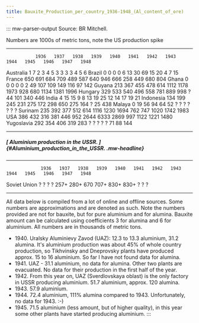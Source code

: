 ```yaml
---
title: Bauxite_Production_per_country_1936-1948_(Al_content_of_ore)
---
```


::: mw-parser-output
Source: BR Mitchell.

Numbers are 1000s of metric tons, note the US production spike

---

               1936   1937   1938   1939   1940   1941   1942   1943   1944   1945   1946   1947   1948

Australia 1 7 2 3 4 5 3 3 3 3 4 5 6
Brazil 0 0 0 0 6 13 30 69 15 20 4 7 15
France 650 691 684 709 489 587 640 946 666 258 449 680 804
Ghana 0 0 0 0 0 2 49 107 109 149 116 97 142
Guyana 213 367 455 478 614 1112 1178 1973 928 680 1134 1381 1996
Hungary 329 533 540 496 558 781 889 998 ? 44 101 340 446
India 4 15 15 9 8 13 19 25 12 14 17 19 21
Indonesia 134 199 245 231 275 172 298 650 275 164 ? 25 438
Malaya 0 19 56 94 64 52 ? ? ? ? ? ? ?
Surinam 235 392 377 512 614 1116 1230 1694 762 747 1020 1742 1983
USA 386 432 316 381 446 952 2644 6333 2869 997 1122 1221 1480
Yugoslavia 292 354 406 319 283 ? ? ? ? ? 71 88 144

---

##### [ Aluminium production in the USSR. ]{#Aluminium_production_in_the_USSR. .mw-headline}

---

                 1936   1937   1938   1939   1940   1941   1942   1943   1944   1945   1946   1947   1948

Soviet Union ? ? ? ? 257+ 280+ 670 707+ 830+ 830+ ? ? ?

---

All data below is compiled from a lot of online and offline sources.
Some numbers are approximations and are denoted as such. Note the
numbers provided are not for bauxite, but for pure aluminium and for
alumina. Bauxite amount can be calculated using coefficients 3 for
alumina and 6 for aluminium. All numbers are in thousands of metric
tons.

- 1940\. Uralsky Aluminievy Zavod (UAZ): 12.3 to 13.3 aluminium, 31.2
  alumina. It\'s aluminium production was about 45% of whole country
  production, so Tikhvinsky and Dneprovsky plants have produced
  approx. 15 to 16 aluminium. So far I have not found data for
  alumina.
- 1941\. UAZ - 31.1 aluminium, no data for alumina. Other two plants
  are evacuated. No data for their production in the first half of the
  year.
- 1942\. From this year on, UAZ (Sverdlovskaya oblast) is the only
  factory in USSR producing aluminium. 51.7 aluminium, approx. 120
  alumina.
- 1943\. 57.9 aluminium.
- 1944\. 72.4 aluminium, 111% alumina compared to 1943. Unfortunately,
  no data for 1943. :-)
- 1945\. 71.5 aluminium (less amount, but of higher quality), in this
  year some other plants have started producing aluminium.
  :::
